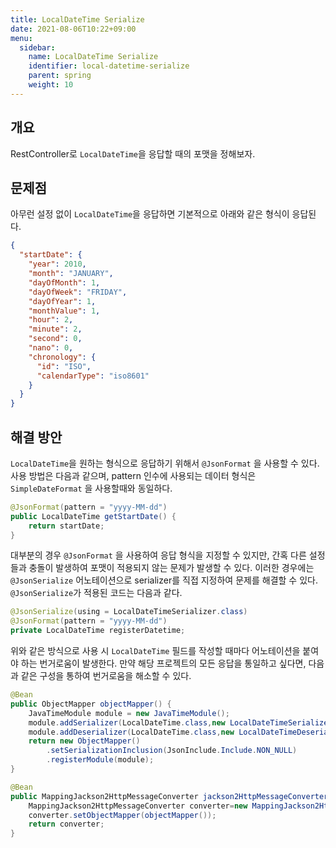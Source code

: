 ```yaml
---
title: LocalDateTime Serialize
date: 2021-08-06T10:22+09:00
menu:
  sidebar:
    name: LocalDateTime Serialize
    identifier: local-datetime-serialize
    parent: spring
    weight: 10
---
```


## 개요

RestController로 `LocalDateTime`을 응답할 때의 포맷을 정해보자.

## 문제점

아무런 설정 없이 `LocalDateTime`을 응답하면 기본적으로 아래와 같은 형식이 응답된다.

```json
{
  "startDate": {
    "year": 2010,
    "month": "JANUARY",
    "dayOfMonth": 1,
    "dayOfWeek": "FRIDAY",
    "dayOfYear": 1,
    "monthValue": 1,
    "hour": 2,
    "minute": 2,
    "second": 0,
    "nano": 0,
    "chronology": {
      "id": "ISO",
      "calendarType": "iso8601"
    }
  }
}
```

## 해결 방안

`LocalDateTime`을 원하는 형식으로 응답하기 위해서 `@JsonFormat` 을 사용할 수 있다. 사용 방법은 다음과 같으며, pattern 인수에 사용되는 데이터 형식은 `SimpleDateFormat`
을 사용할때와 동일하다.

```java
@JsonFormat(pattern = "yyyy-MM-dd")
public LocalDateTime getStartDate() {
    return startDate;
}
```

대부분의 경우 `@JsonFormat` 을 사용하여 응답 형식을 지정할 수 있지만, 간혹 다른 설정들과 충돌이 발생하여 포맷이 적용되지 않는 문제가 발생할 수 있다. 이러한 경우에는 `@JsonSerialize`
어노테이션으로 serializer를 직접 지정하여 문제를 해결할 수 있다. `@JsonSerialize`가 적용된 코드는 다음과 같다.

```java
@JsonSerialize(using = LocalDateTimeSerializer.class)
@JsonFormat(pattern = "yyyy-MM-dd")
private LocalDateTime registerDatetime;
```

위와 같은 방식으로 사용 시 `LocalDateTime` 필드를 작성할 때마다 어노테이션을 붙여야 하는 번거로움이 발생한다. 만약 해당 프로젝트의 모든 응답을 통일하고 싶다면, 다음과 같은 구성을 통하여 번거로움을 해소할 수 있다.

```java
@Bean
public ObjectMapper objectMapper() {
    JavaTimeModule module = new JavaTimeModule();
    module.addSerializer(LocalDateTime.class,new LocalDateTimeSerializer(DateTimeFormatter.ISO_DATE_TIME));
    module.addDeserializer(LocalDateTime.class,new LocalDateTimeDeserializer(DateTimeFormatter.ISO_DATE_TIME));
    return new ObjectMapper()
        .setSerializationInclusion(JsonInclude.Include.NON_NULL)
        .registerModule(module);
}

@Bean
public MappingJackson2HttpMessageConverter jackson2HttpMessageConverter() {
    MappingJackson2HttpMessageConverter converter=new MappingJackson2HttpMessageConverter();
    converter.setObjectMapper(objectMapper());
    return converter;
}
```
